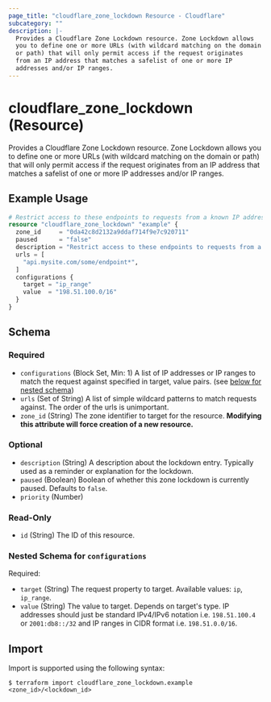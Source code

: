 ```yaml
---
page_title: "cloudflare_zone_lockdown Resource - Cloudflare"
subcategory: ""
description: |-
  Provides a Cloudflare Zone Lockdown resource. Zone Lockdown allows
  you to define one or more URLs (with wildcard matching on the domain
  or path) that will only permit access if the request originates
  from an IP address that matches a safelist of one or more IP
  addresses and/or IP ranges.
---
```


# cloudflare_zone_lockdown (Resource)

Provides a Cloudflare Zone Lockdown resource. Zone Lockdown allows
you to define one or more URLs (with wildcard matching on the domain
or path) that will only permit access if the request originates
from an IP address that matches a safelist of one or more IP
addresses and/or IP ranges.

## Example Usage

```terraform
# Restrict access to these endpoints to requests from a known IP address range.
resource "cloudflare_zone_lockdown" "example" {
  zone_id     = "0da42c8d2132a9ddaf714f9e7c920711"
  paused      = "false"
  description = "Restrict access to these endpoints to requests from a known IP address range"
  urls = [
    "api.mysite.com/some/endpoint*",
  ]
  configurations {
    target = "ip_range"
    value  = "198.51.100.0/16"
  }
}
```
<!-- schema generated by tfplugindocs -->
## Schema

### Required

- `configurations` (Block Set, Min: 1) A list of IP addresses or IP ranges to match the request against specified in target, value pairs. (see [below for nested schema](#nestedblock--configurations))
- `urls` (Set of String) A list of simple wildcard patterns to match requests against. The order of the urls is unimportant.
- `zone_id` (String) The zone identifier to target for the resource. **Modifying this attribute will force creation of a new resource.**

### Optional

- `description` (String) A description about the lockdown entry. Typically used as a reminder or explanation for the lockdown.
- `paused` (Boolean) Boolean of whether this zone lockdown is currently paused. Defaults to `false`.
- `priority` (Number)

### Read-Only

- `id` (String) The ID of this resource.

<a id="nestedblock--configurations"></a>
### Nested Schema for `configurations`

Required:

- `target` (String) The request property to target. Available values: `ip`, `ip_range`.
- `value` (String) The value to target. Depends on target's type. IP addresses should just be standard IPv4/IPv6 notation i.e. `198.51.100.4` or `2001:db8::/32` and IP ranges in CIDR format i.e. `198.51.0.0/16`.

## Import

Import is supported using the following syntax:

```shell
$ terraform import cloudflare_zone_lockdown.example <zone_id>/<lockdown_id>
```
